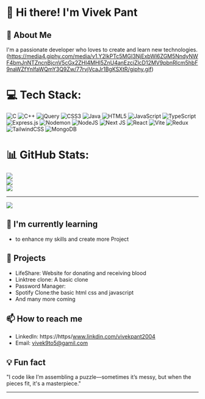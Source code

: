 # 👋 Hi there! I'm Vivek Pant
## 🚀 About Me
I'm a passionate developer who loves to create and learn new technologies.
(https://media4.giphy.com/media/v1.Y2lkPTc5MGI3NjExbWl6ZGM5NndyNWF4bmJnNTZncnBjcnV5cGx2ZHI4MHI5ZnU4anEzciZlcD12MV9pbnRlcm5hbF9naWZfYnlfaWQmY3Q9Zw/77rvjVcaJr1BgKSXtR/giphy.gif)

# 💻 Tech Stack:
![C](https://img.shields.io/badge/c-%2300599C.svg?style=for-the-badge&logo=c&logoColor=white) ![C++](https://img.shields.io/badge/c++-%2300599C.svg?style=for-the-badge&logo=c%2B%2B&logoColor=white) ![jQuery](https://img.shields.io/badge/jquery-%230769AD.svg?style=for-the-badge&logo=jquery&logoColor=white) ![CSS3](https://img.shields.io/badge/css3-%231572B6.svg?style=for-the-badge&logo=css3&logoColor=white) ![Java](https://img.shields.io/badge/java-%23ED8B00.svg?style=for-the-badge&logo=openjdk&logoColor=white) ![HTML5](https://img.shields.io/badge/html5-%23E34F26.svg?style=for-the-badge&logo=html5&logoColor=white) ![JavaScript](https://img.shields.io/badge/javascript-%23323330.svg?style=for-the-badge&logo=javascript&logoColor=%23F7DF1E) ![TypeScript](https://img.shields.io/badge/typescript-%23007ACC.svg?style=for-the-badge&logo=typescript&logoColor=white) ![Express.js](https://img.shields.io/badge/express.js-%23404d59.svg?style=for-the-badge&logo=express&logoColor=%2361DAFB) ![Nodemon](https://img.shields.io/badge/NODEMON-%23323330.svg?style=for-the-badge&logo=nodemon&logoColor=%BBDEAD) ![NodeJS](https://img.shields.io/badge/node.js-6DA55F?style=for-the-badge&logo=node.js&logoColor=white) ![Next JS](https://img.shields.io/badge/Next-black?style=for-the-badge&logo=next.js&logoColor=white) ![React](https://img.shields.io/badge/react-%2320232a.svg?style=for-the-badge&logo=react&logoColor=%2361DAFB) ![Vite](https://img.shields.io/badge/vite-%23646CFF.svg?style=for-the-badge&logo=vite&logoColor=white) ![Redux](https://img.shields.io/badge/redux-%23593d88.svg?style=for-the-badge&logo=redux&logoColor=white) ![TailwindCSS](https://img.shields.io/badge/tailwindcss-%2338B2AC.svg?style=for-the-badge&logo=tailwind-css&logoColor=white) ![MongoDB](https://img.shields.io/badge/MongoDB-%234ea94b.svg?style=for-the-badge&logo=mongodb&logoColor=white)


# 📊 GitHub Stats:
![](https://github-readme-stats.vercel.app/api?username=Debugger-ops&theme=dark&hide_border=false&include_all_commits=true&count_private=true)<br/>
![](https://github-readme-streak-stats.herokuapp.com/?user=Debugger-ops&theme=dark&hide_border=false)<br/>
![](https://github-readme-stats.vercel.app/api/top-langs/?username=Debugger-ops&theme=dark&hide_border=false&include_all_commits=true&count_private=true&layout=compact)

---
[![](https://visitcount.itsvg.in/api?id=Debugger-ops&icon=0&color=0)](https://visitcount.itsvg.in)


## 🌱 I'm currently learning
- to enhance my skills and create more Project

## 💼 Projects
- LifeShare: Website for donating and receiving blood
- Linktree clone: A basic clone 
- Password Manager:
- Spotify Clone:the basic html css and javascript
- And many more coming

## 📫 How to reach me
- LinkedIn: https://https/www.linkdin.com/vivekpant2004
- Email: vivek9to5@gamil.com


## 💡 Fun fact
"I code like I’m assembling a puzzle—sometimes it’s messy, but when the pieces fit, it's a masterpiece."



---


